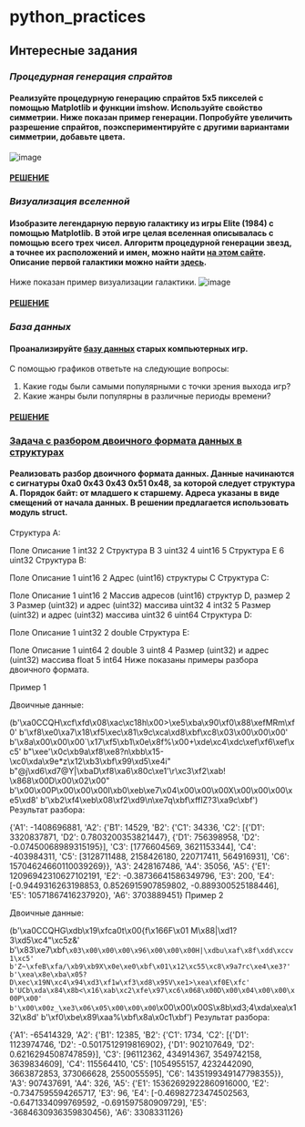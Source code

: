 # python_practices
## Интересные задания
### ***Процедурная генерация спрайтов***
#### Реализуйте процедурную генерацию спрайтов 5x5 пикселей с помощью Matplotlib и функции imshow. Используйте свойство симметрии. Ниже показан пример генерации. Попробуйте увеличить разрешение спрайтов, поэкспериментируйте с другими вариантами симметрии, добавьте цвета.
![image](https://user-images.githubusercontent.com/54859565/161045810-e99cc59b-7e3a-4541-a5cf-60a6e5ee4d67.png)
#### [РЕШЕНИЕ](https://github.com/SelectionForCollection/python_practices/blob/main/%D0%98%D0%BD%D1%82%D0%B5%D1%80%D0%B5%D1%81%D0%BD%D1%8B%D0%B5%20%D0%B7%D0%B0%D0%B4%D0%B0%D0%BD%D0%B8%D1%8F/task7.py)
### ***Визуализация вселенной***
#### Изобразите легендарную первую галактику из игры Elite (1984) с помощью Matplotlib. В этой игре целая вселенная описывалась с помощью всего трех чисел. Алгоритм процедурной генерации звезд, а точнее их расположений и имен, можно найти [на этом сайте](http://blog.rabidgremlin.com/2015/01/14/procedural-content-generation-creating-a-universe/). Описание первой галактики можно найти [здесь](https://wiki.alioth.net/index.php/Oolite_planet_list/Galaxy_1).

Ниже показан пример визуализации галактики.
![image](https://user-images.githubusercontent.com/54859565/161046787-226c8e8c-480c-4299-993d-686145b3a1a2.png)
#### [РЕШЕНИЕ](https://github.com/SelectionForCollection/python_practices/blob/main/%D0%98%D0%BD%D1%82%D0%B5%D1%80%D0%B5%D1%81%D0%BD%D1%8B%D0%B5%20%D0%B7%D0%B0%D0%B4%D0%B0%D0%BD%D0%B8%D1%8F/task8.py)
### ***База данных***
#### Проанализируйте [базу данных](https://github.com/Newbilius/Old-Games_DOS_Game_Gauntlet/blob/master/GAMES.csv) старых компьютерных игр.

С помощью графиков ответьте на следующие вопросы:
  1. Какие годы были самыми популярными с точки зрения выхода игр?
  2. Какие жанры были популярны в различные периоды времени?
#### [РЕШЕНИЕ](https://github.com/SelectionForCollection/python_practices/blob/main/%D0%98%D0%BD%D1%82%D0%B5%D1%80%D0%B5%D1%81%D0%BD%D1%8B%D0%B5%20%D0%B7%D0%B0%D0%B4%D0%B0%D0%BD%D0%B8%D1%8F/task11.py)

### [Задача с разбором двоичного формата данных в структурах](http://kispython.ru/docs/10/%D0%98%D0%9D%D0%91%D0%9E-09-20.html#%D0%B2%D0%B0%D1%80%D0%B8%D0%B0%D0%BD%D1%82-13)
#### Реализовать разбор двоичного формата данных. Данные начинаются с сигнатуры 0xa0 0x43 0x43 0x51 0x48, за которой следует структура A. Порядок байт: от младшего к старшему. Адреса указаны в виде смещений от начала данных. В решении предлагается использовать модуль struct.
Структура A:

Поле	Описание
1	int32
2	Структура B
3	uint32
4	uint16
5	Структура E
6	uint32
Структура B:

Поле	Описание
1	uint16
2	Адрес (uint16) структуры C
Структура C:

Поле	Описание
1	uint16
2	Массив адресов (uint16) структур D, размер 2
3	Размер (uint32) и адрес (uint32) массива uint32
4	int32
5	Размер (uint32) и адрес (uint32) массива uint32
6	uint64
Структура D:

Поле	Описание
1	uint32
2	double
Структура E:

Поле	Описание
1	uint64
2	double
3	uint8
4	Размер (uint32) и адрес (uint32) массива float
5	int64
Ниже показаны примеры разбора двоичного формата.

Пример 1

Двоичные данные:

(b'\xa0CCQH\xcf\xfd\x08\xac\xc18h\x00>\xe5\xba\x90\xf0\x88\xefMRm\xf0'
 b'\xf8\xe0\xa7\x18\xf5\xec\x81\x9c\xca\xd8\xbf\xc8\x03\x00\x00\x00'
 b'\x8a\x00\x00\x00`\x17\xf5\xb1\x0e\x8f%\x00+\xde\xc4\xdc\xef\xf6\xef\xc5'
 b"\xee'\x0c\xb9a\xf8\xe8?n\xbb\x15-\xc0\xda\x9e*z\x12\xb3\xbf\x99\xd5\xe4i"
 b"@j\xd6\xd7@Y|\xbaD\xf8\xa6\x80c\xe1'\r\xc3\xf2\xab! \x868\x00D\x00\x02\x00"
 b'\x00\x00P\x00\x00\x00I\xb0\xeb\xe7\x04\x00\x00\x00X\x00\x00\x00\xe5\xd8'
 b'\xb2\xf4\xeb\x08\xf2\xd9\n\xe7q\xbf\xffIZ?3\xa9c\xbf')
Результат разбора:

{'A1': -1408696881,
 'A2': {'B1': 14529,
        'B2': {'C1': 34336,
               'C2': [{'D1': 3320837871, 'D2': 0.7803200353821447},
                      {'D1': 756398958, 'D2': -0.07450068989315195}],
               'C3': [1776604569, 3621153344],
               'C4': -403984311,
               'C5': [3128711488, 2158426180, 220717411, 564916931],
               'C6': 15704624660110039269}},
 'A3': 2428167486,
 'A4': 35056,
 'A5': {'E1': 12096942310627102191,
        'E2': -0.38736641586349796,
        'E3': 200,
        'E4': [-0.9449316263198853, 0.8526915907859802, -0.889300525188446],
        'E5': 10571867416237920},
 'A6': 3703889451}
Пример 2

Двоичные данные:

(b'\xa0CCQHG\xdb\x19\xfca0t\x00{f\x166F\x01 M\x88|\xd1?3\xd5\xc4"\xc5z&'
 b'\x83\xe7\xbf`\x03\x00\x00\x00\x96\x00\x00\x00H|\xdbu\xaf\x8f\xdd\xccv 1\xc5'
 b'Z~\xfeB\xfa/\xb9\xb9X\x0e\xe0\xbf\x01\x12\xc55\xc8\x9a7rc\xe4\xe3?'
 b'\xea\x8e\xba\x05?D\xec\x19N\xc4\x94\xd3\xf1w\xf3\xd8\x95V\xe1>\xea\xf0E\xfc'
 b'UCb\xda\x84\x8b<\x16\xab\xc2\xfe\x97\xc6\x068\x00D\x00\x04\x00\x00\x00P\x00'
 b'\x00\x00z_\xe3\x06\x05\x00\x00\x00`\x00\x00\x00S\x8b\xd3;4\xda\xea\x132\x8d'
 b'\xf0\xbe\x89\xaa%\xbf\x8a\x0c1\xbf')
Результат разбора:

{'A1': -65414329,
 'A2': {'B1': 12385,
        'B2': {'C1': 1734,
               'C2': [{'D1': 1123974746, 'D2': -0.5017512919816902},
                      {'D1': 902107649, 'D2': 0.6216294508747859}],
               'C3': [96112362, 434914367, 3549742158, 3639834609],
               'C4': 115564410,
               'C5': [1054955157,
                      4232442090,
                      3663872853,
                      373066628,
                      2550055595],
               'C6': 1435199349147798355}},
 'A3': 907437691,
 'A4': 326,
 'A5': {'E1': 15362692922860916000,
        'E2': -0.7347595594265717,
        'E3': 96,
        'E4': [-0.46982723474502563, -0.6471334099769592, -0.691597580909729],
        'E5': -3684630936359830456},
 'A6': 3308331126}
